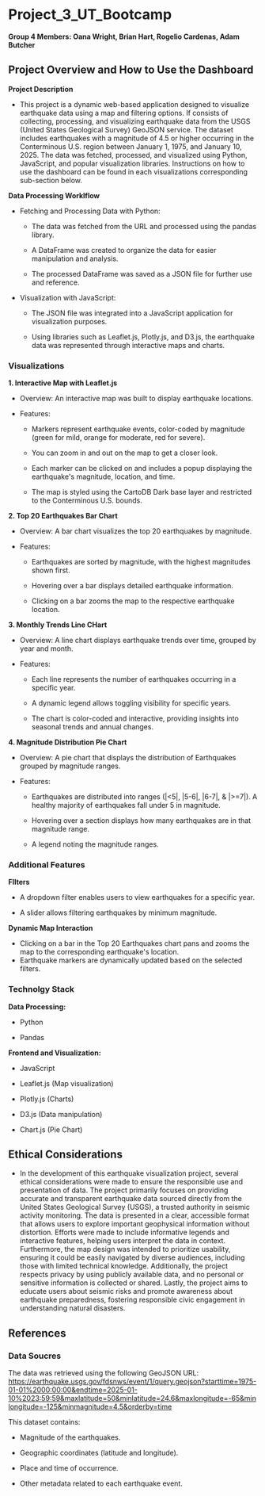 # Project_3_UT_Bootcamp

**Group 4 Members: Oana Wright, Brian Hart, Rogelio Cardenas, Adam Butcher**

## Project Overview and How to Use the Dashboard

**Project Description**
  - This project is a dynamic web-based application designed to visualize earthquake data using a map and filtering options. If consists of collecting, processing, and visualizing earthquake data from the USGS (United States Geological Survey) GeoJSON service. The dataset includes earthquakes with a magnitude of 4.5 or higher occurring in the Conterminous U.S. region between January 1, 1975, and January 10, 2025. The data was fetched, processed, and visualized using Python, JavaScript, and popular visualization libraries. Instructions on how to use the dashboard can be found in each visualizations corresponding sub-section below.


**Data Processing Worklflow**

- Fetching and Processing Data with Python:

  - The data was fetched from the URL and processed using the pandas library.

  - A DataFrame was created to organize the data for easier manipulation and analysis.

  - The processed DataFrame was saved as a JSON file for further use and reference.

- Visualization with JavaScript:

  - The JSON file was integrated into a JavaScript application for visualization purposes.

  - Using libraries such as Leaflet.js, Plotly.js, and D3.js, the earthquake data was represented through interactive maps and charts.

### Visualizations

**1. Interactive Map with Leaflet.js**

  - Overview: An interactive map was built to display earthquake locations.

  - Features:

    - Markers represent earthquake events, color-coded by magnitude (green for mild, orange for moderate, red for severe).
    - You can zoom in and out on the map to get a closer look.

    - Each marker can be clicked on and includes a popup displaying the earthquake's magnitude, location, and time.

    - The map is styled using the CartoDB Dark base layer and restricted to the Conterminous U.S. bounds.
   
**2. Top 20 Earthquakes Bar Chart**

- Overview: A bar chart visualizes the top 20 earthquakes by magnitude.

- Features:

  - Earthquakes are sorted by magnitude, with the highest magnitudes shown first.

  - Hovering over a bar displays detailed earthquake information.

  - Clicking on a bar zooms the map to the respective earthquake location.

**3. Monthly Trends Line CHart**

- Overview: A line chart displays earthquake trends over time, grouped by year and month.

- Features:

  - Each line represents the number of earthquakes occurring in a specific year.

  - A dynamic legend allows toggling visibility for specific years.

  - The chart is color-coded and interactive, providing insights into seasonal trends and annual changes.

**4. Magnitude Distribution Pie Chart**

- Overview: A pie chart that displays the distribution of Earthquakes grouped by magnitude ranges.

- Features:

  - Earthquakes are distributed into ranges (|<5|, |5-6|, |6-7|, & |>=7|). A healthy majority of earthquakes fall under 5 in magnitude.
 
  - Hovering over a section displays how many earthquakes are in that magnitude range.
 
  - A legend noting the magnitude ranges.

### Additional Features

**FIlters**

  - A dropdown filter enables users to view earthquakes for a specific year.

  - A slider allows filtering earthquakes by minimum magnitude.

**Dynamic Map Interaction**

  - Clicking on a bar in the Top 20 Earthquakes chart pans and zooms the map to the corresponding earthquake's location.
  - Earthquake markers are dynamically updated based on the selected filters.

### Technolgy Stack

**Data Processing:**

  - Python

  - Pandas

**Frontend and Visualization:**

  - JavaScript

  - Leaflet.js (Map visualization)

  - Plotly.js (Charts)

  - D3.js (Data manipulation)

  - Chart.js (Pie Chart)





## Ethical Considerations

- In the development of this earthquake visualization project, several ethical considerations were made to ensure the responsible use and presentation of data. The project primarily focuses on providing accurate and transparent earthquake data sourced directly from the United States Geological Survey (USGS), a trusted authority in seismic activity monitoring. The data is presented in a clear, accessible format that allows users to explore important geophysical information without distortion. Efforts were made to include informative legends and interactive features, helping users interpret the data in context. Furthermore, the map design was intended to prioritize usability, ensuring it could be easily navigated by diverse audiences, including those with limited technical knowledge. Additionally, the project respects privacy by using publicly available data, and no personal or sensitive information is collected or shared. Lastly, the project aims to educate users about seismic risks and promote awareness about earthquake preparedness, fostering responsible civic engagement in understanding natural disasters.

## References

### Data Soucres



The data was retrieved using the following GeoJSON URL: https://earthquake.usgs.gov/fdsnws/event/1/query.geojson?starttime=1975-01-01%2000:00:00&endtime=2025-01-10%2023:59:59&maxlatitude=50&minlatitude=24.6&maxlongitude=-65&minlongitude=-125&minmagnitude=4.5&orderby=time

This dataset contains:

  - Magnitude of the earthquakes.

  - Geographic coordinates (latitude and longitude).

  - Place and time of occurrence.

  - Other metadata related to each earthquake event.
